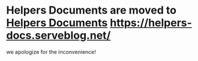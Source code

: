 # Helpers Documents are moved to [Helpers Documents](helpers-docs.serveblog.net) https://helpers-docs.serveblog.net/

we apologize for the inconvenience!
